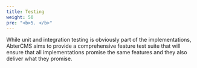 ```yaml
---
title: Testing
weight: 50
pre: "<b>5. </b>"
---
```


While unit and integration testing is obviously part of the implementations, AbterCMS aims to provide a comprehensive feature test suite that will ensure that all implementations promise the same features and they also deliver what they promise.
